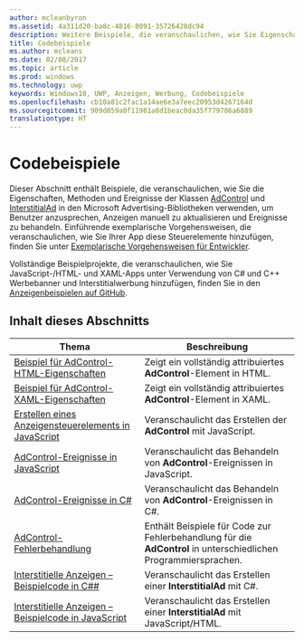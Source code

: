 ```yaml
---
author: mcleanbyron
ms.assetid: 4a311d20-ba8c-4816-8091-35726428dc94
description: Weitere Beispiele, die veranschaulichen, wie Sie Eigenschaften, Methoden und Ereignisse der Klassen AdControl und InterstitialAd verwenden, finden Sie in den Microsoft Advertising-Bibliotheken.
title: Codebeispiele
ms.author: mcleans
ms.date: 02/08/2017
ms.topic: article
ms.prod: windows
ms.technology: uwp
keywords: Windows10, UWP, Anzeigen, Werbung, Codebeispiele
ms.openlocfilehash: cb10a81c2fac1a14ae6e3a7eec20953d4267164d
ms.sourcegitcommit: 909d859a0f11981a8d1beac0da35f779786a6889
translationtype: HT
---
```

# <a name="code-samples"></a>Codebeispiele




Dieser Abschnitt enthält Beispiele, die veranschaulichen, wie Sie die Eigenschaften, Methoden und Ereignisse der Klassen [AdControl](https://msdn.microsoft.com/library/windows/apps/microsoft.advertising.winrt.ui.adcontrol.aspx) und [InterstitialAd](https://msdn.microsoft.com/library/windows/apps/microsoft.advertising.winrt.ui.interstitialad.aspx) in den Microsoft Advertising-Bibliotheken verwenden, um Benutzer anzusprechen, Anzeigen manuell zu aktualisieren und Ereignisse zu behandeln. Einführende exemplarische Vorgehensweisen, die veranschaulichen, wie Sie Ihrer App diese Steuerelemente hinzufügen, finden Sie unter [Exemplarische Vorgehensweisen für Entwickler](developer-walkthroughs.md).

Vollständige Beispielprojekte, die veranschaulichen, wie Sie JavaScript-/HTML- und XAML-Apps unter Verwendung von C# und C++ Werbebanner und Interstitialwerbung hinzufügen, finden Sie in den [Anzeigenbeispielen auf GitHub](http://aka.ms/githubads).

## <a name="in-this-section"></a>Inhalt dieses Abschnitts

|  Thema    | Beschreibung |               
|----------|-------|
| [Beispiel für AdControl-HTML-Eigenschaften](html-properties-example.md)     | Zeigt ein vollständig attribuiertes **AdControl**-Element in HTML.        |
| [Beispiel für AdControl-XAML-Eigenschaften](xaml-properties-example.md)     | Zeigt ein vollständig attribuiertes **AdControl**-Element in XAML.        |
| [Erstellen eines Anzeigensteuerelements in JavaScript](create-an-adcontrol-in-javascript.md)     | Veranschaulicht das Erstellen der **AdControl** mit JavaScript.        |
| [AdControl-Ereignisse in JavaScript](adcontrol-events-in-javascript.md)     | Veranschaulicht das Behandeln von **AdControl**-Ereignissen in JavaScript.       |
| [AdControl-Ereignisse in C#](adcontrol-events-in-c.md)     | Veranschaulicht das Behandeln von **AdControl**-Ereignissen in C#.       |
| [AdControl-Fehlerbehandlung](adcontrol-error-handling.md)     | Enthält Beispiele für Code zur Fehlerbehandlung für die **AdControl** in unterschiedlichen Programmiersprachen.        |
| [Interstitielle Anzeigen – Beispielcode in C##](interstitial-ad-sample-code-in-c.md)   | Veranschaulicht das Erstellen einer <strong>InterstitialAd</strong> mit C#.        |
| [Interstitielle Anzeigen – Beispielcode in JavaScript](interstitial-ad-sample-code-in-javascript.md)       | Veranschaulicht das Erstellen einer <strong>InterstitialAd</strong> mit JavaScript/HTML.        |



 

 

 
